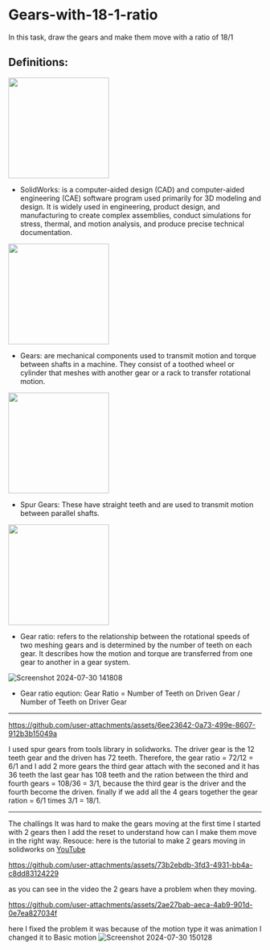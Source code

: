 # Gears-with-18-1-ratio
In this task, draw the gears and make them move with a ratio of 18/1
## Definitions:
<img src="https://www.solidworks.com/sites/default/files/inline-images/solidworks-connect_2.jpg" width="200">

- SolidWorks: is a computer-aided design (CAD) and computer-aided engineering (CAE) software program used primarily for 3D modeling and design. It is widely used in engineering, product design, and manufacturing to create complex assemblies, conduct simulations for stress, thermal, and motion analysis, and produce precise technical documentation.
 <img src="https://www.konecranes.com/sites/default/files/styles/5_7_large/public/2021-06/Silent_gear_open_full_1_v01.jpg?itok=dVUZnrSX" width="200" />
 
- Gears: are mechanical components used to transmit motion and torque between shafts in a machine. They consist of a toothed wheel or cylinder that meshes with another gear or a rack to transfer rotational motion.

<img src="https://technologystudent.com/gears1/gr1a.gif" width="200">

- Spur Gears: These have straight teeth and are used to transmit motion between parallel shafts.

<img src="https://th.bing.com/th/id/R.8d75fb95bcdc8e72d3430b4d0106ea36?rik=KJPCwSu1Y3TlOw&riu=http%3a%2f%2fwww.technologystudent.com%2fimages5%2fgr2a.gif&ehk=Ld6uQDd%2fhAsmE7Dk7ERg6zzjWnsuTFufknjRVb0EfYw%3d&risl=&pid=ImgRaw&r=0" width="200">

- Gear ratio: refers to the relationship between the rotational speeds of two meshing gears and is determined by the number of teeth on each gear. It describes how the motion and torque are transferred from one gear to another in a gear system.

![Screenshot 2024-07-30 141808](https://github.com/user-attachments/assets/a957cca3-57c2-4fd6-8a37-e59dde0e739a)

- Gear ratio eqution: Gear Ratio = Number of Teeth on Driven Gear / Number of Teeth on Driver Gear

  
-------------------------------------



https://github.com/user-attachments/assets/6ee23642-0a73-499e-8607-912b3b15049a

I used spur gears from tools library in solidworks. The driver gear is the 12 teeth gear and the driven has 72 teeth. Therefore, the gear ratio = 72/12 = 6/1 and I add 2 more gears the third gear attach with the seconed and it has 36 teeth the last gear has 108 teeth and the ration between the third and fourth gears = 108/36 = 3/1, because the third gear is the driver and the fourth become the driven. finally if we add all the 4 gears together the gear ration = 6/1 times 3/1 = 18/1.

-------------------

The challings It was hard to make the gears moving at the first time I started with 2 gears then I add the reset to understand how can I make them move in the right way. 
Resouce: here is the tutorial to make 2 gears moving in solidworks on [YouTube](https://m.youtube.com/watch?v=xey6WL873-E)


https://github.com/user-attachments/assets/73b2ebdb-3fd3-4931-bb4a-c8dd83124229

as you can see in the video the 2 gears have a problem when they moving. 


https://github.com/user-attachments/assets/2ae27bab-aeca-4ab9-901d-0e7ea827034f

here I fixed the problem it was because of the motion type it was animation I changed it to Basic motion
![Screenshot 2024-07-30 150128](https://github.com/user-attachments/assets/0c5773ad-7be3-4c05-8505-1b97f2d666ac)





